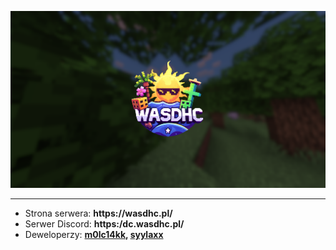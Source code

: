 <p align="center">
    <img src="./assets/Banner.png" width="1080">
</p>

<hr />

<ul>
    <li>
        Strona serwera: <b>https://wasdhc.pl/</b>
    </li>
    <li>
        Serwer Discord: <b>https:/dc.wasdhc.pl/</b>
    </li>
    <li>
        Deweloperzy: <b><a href="https://github.com/m0lc14kk">m0lc14kk</a>, <a href="https://github.com/syylaxx">syylaxx</a></b>
    </li>
</ul>